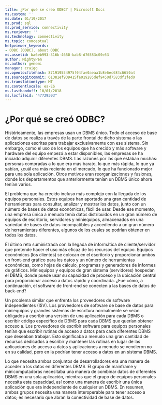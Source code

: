 ```yaml
---
title: ¿Por qué se creó ODBC? | Microsoft Docs
ms.custom: ''
ms.date: 01/19/2017
ms.prod: sql
ms.prod_service: connectivity
ms.reviewer: ''
ms.technology: connectivity
ms.topic: conceptual
helpviewer_keywords:
- ODBC [ODBC], about ODBC
ms.assetid: ba6eb993-316b-4650-bab8-d76583c00e53
author: MightyPen
ms.author: genemi
manager: craigg
ms.openlocfilehash: 871919554975f04fae0aeaa1b8e6ec684c6650a4
ms.sourcegitcommit: 61381ef939415fe019285def9450d7583df1fed0
ms.translationtype: MT
ms.contentlocale: es-ES
ms.lasthandoff: 10/01/2018
ms.locfileid: "47729303"
---
```

# <a name="why-was-odbc-created"></a>¿Por qué se creó ODBC?
Históricamente, las empresas usan un DBMS único. Todo el acceso de base de datos se realiza a través de la parte frontal de dicho sistema o las aplicaciones escritas para trabajar exclusivamente con ese sistema. Sin embargo, como el uso de los equipos que ha crecido y más software y hardware del equipo empezó a estar disponibles, las empresas se ha iniciado adquirir diferentes DBMS. Las razones por las que estaban muchas: personas compradas a lo que era más barato, lo que más rápida, lo que ya sabían, ¿cuál era más reciente en el mercado, lo que ha funcionado mejor para una sola aplicación. Otros motivos eran reorganizaciones y fusiones, donde los departamentos que anteriormente tenían un DBMS único ahora tenían varios.  
  
 El problema que ha crecido incluso más complejo con la llegada de los equipos personales. Estos equipos han aportado una gran cantidad de herramientas para consultar, analizar y mostrar los datos, junto con un número de bases de datos económicas, fácil de usar. Desde ese momento, una empresa única a menudo tenía datos distribuidos en un gran número de equipos de escritorio, servidores y miniequipos, almacenados en una variedad de bases de datos incompatibles y accediendo a un gran número de herramientas diferentes, algunos de los cuales se podrían obtener en todos los datos.  
  
 El último reto suministrada con la llegada de informática de cliente/servidor que pretende hacer el uso más eficaz de los recursos del equipo. Equipos económicos (los clientes) se colocan en el escritorio y proporcionar ambos un front-end gráfico para los datos y un número de herramientas económicas, como hojas de cálculo, programas y generadores de informes de gráficos. Miniequipos y equipos de gran sistema (servidores) hospedan el DBMS, donde puede usar su capacidad de proceso y la ubicación central para proporcionar acceso a datos rápido y coordinada. ¿Fue cómo, a continuación, el software de front-end se conecten a las bases de datos de back-end?  
  
 Un problema similar que enfrenta los proveedores de software independientes (ISV). Los proveedores de software de base de datos para miniequipos y grandes sistemas de escritura normalmente se veían obligados a escribir una versión de una aplicación para cada DBMS o escribir código específico de DBMS para cada DBMS que querían obtener acceso a. Los proveedores de escribir software para equipos personales tenían que escribir rutinas de acceso a datos para cada diferentes DBMS que deseaban trabajar. Esto significaba a menudo una gran cantidad de recursos dedicados a escribir y mantener las rutinas en lugar de las aplicaciones de acceso a datos y aplicaciones a menudo se vendieron no en su calidad, pero en la podrían tener acceso a datos en un sistema DBMS.  
  
 Lo que necesita ambos conjuntos de desarrolladores era una manera de acceder a los datos en diferentes DBMS. El grupo de mainframe y minicomputadoras necesitaba una manera de combinar datos de diferentes DBMS en una sola aplicación, mientras que el grupo de equipos personales necesita esta capacidad, así como una manera de escribir una única aplicación que era independiente de cualquier un DBMS. En resumen, ambos grupos necesita una manera interoperable para tener acceso a datos; es necesario que abran la conectividad de base de datos.
